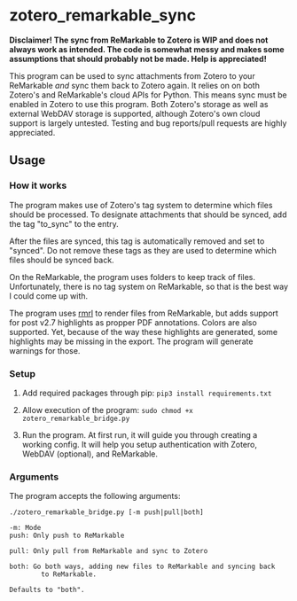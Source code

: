 # zotero_remarkable_sync


**Disclaimer! The sync from ReMarkable to Zotero is WIP and does not always work
as intended. The code is somewhat messy and makes some assumptions that should 
probably not be made. Help is appreciated!**

This program can be used to sync attachments from Zotero to your ReMarkable
*and* sync them back to Zotero again.
It relies on on both Zotero's and ReMarkable's cloud APIs for Python. This means
sync must be enabled in Zotero to use this program. Both Zotero's storage as well 
as external WebDAV storage is supported, although Zotero's own cloud support is 
largely untested. Testing and bug reports/pull requests are highly appreciated.

## Usage 

### How it works

The program makes use of Zotero's tag system to determine which files should be processed.
To designate attachments that should be synced, add the tag "to_sync" to the entry.

After the files are synced, this tag is automatically removed and set to "synced".
Do not remove these tags as they are used to determine which files should be synced back.

On the ReMarkable, the program uses folders to keep track of files. Unfortunately, there
is no tag system on ReMarkable, so that is the best way I could come up with.

The program uses [rmrl](https://github.com/rschroll/rmrl) to render files from ReMarkable, but adds support for post v2.7 highlights as
propper PDF annotations. Colors are also supported. Yet, because of the way these highlights
are generated, some highlights may be missing in the export. The program will generate warnings for those.

### Setup

1. Add required packages through pip:
`pip3 install requirements.txt`

2. Allow execution of the program:
`sudo chmod +x zotero_remarkable_bridge.py`

3. Run the program. At first run, it will guide you through creating a working
config. It will help you setup authentication with Zotero, WebDAV (optional), and
ReMarkable.

### Arguments

The program accepts the following arguments:

```
./zotero_remarkable_bridge.py [-m push|pull|both]

-m: Mode
push: Only push to ReMarkable

pull: Only pull from ReMarkable and sync to Zotero

both: Go both ways, adding new files to ReMarkable and syncing back
        to ReMarkable.
        
Defaults to "both".
```
